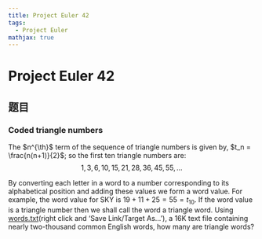 ```yaml
---
title: Project Euler 42
tags:
  - Project Euler
mathjax: true
---
```

<escape><!-- more --></escape>

# Project Euler 42
## 题目
### Coded triangle numbers
The $n^{\th}$ term of the sequence of triangle numbers is given by, $t_n = \frac{n(n+1)}{2}$; so the first ten triangle numbers are:
$$1, 3, 6, 10, 15, 21, 28, 36, 45, 55, \dots$$

By converting each letter in a word to a number corresponding to its alphabetical position and adding these values we form a word value. For example, the word value for SKY is $19 + 11 + 25 = 55 = t_{10}$. If the word value is a triangle number then we shall call the word a triangle word.
Using [words.txt](./resources/p042_words.txt)(right click and ‘Save Link/Target As…’), a 16K text file containing nearly two-thousand common English words, how many are triangle words?